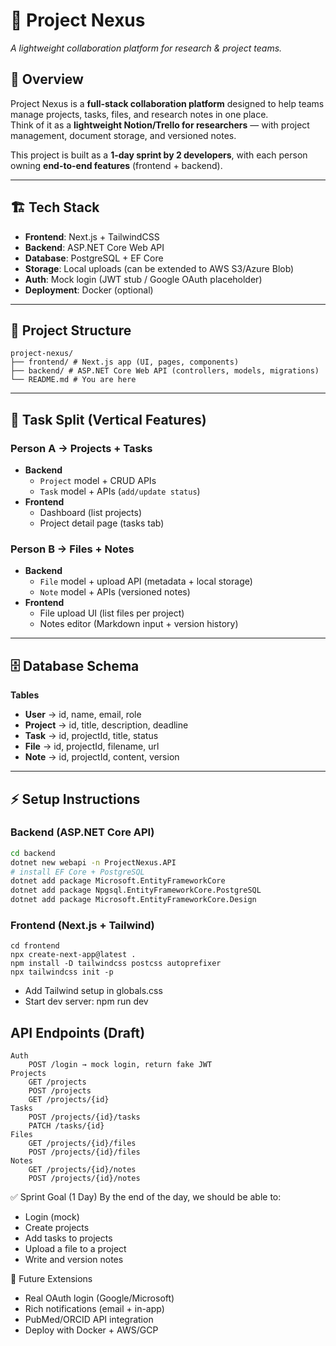 # 🚀 Project Nexus
*A lightweight collaboration platform for research & project teams.*

## 📌 Overview
Project Nexus is a **full-stack collaboration platform** designed to help teams manage projects, tasks, files, and research notes in one place.  
Think of it as a **lightweight Notion/Trello for researchers** — with project management, document storage, and versioned notes.

This project is built as a **1-day sprint by 2 developers**, with each person owning **end-to-end features** (frontend + backend).  

---

## 🏗️ Tech Stack
- **Frontend**: Next.js + TailwindCSS
- **Backend**: ASP.NET Core Web API
- **Database**: PostgreSQL + EF Core
- **Storage**: Local uploads (can be extended to AWS S3/Azure Blob)
- **Auth**: Mock login (JWT stub / Google OAuth placeholder)
- **Deployment**: Docker (optional)

---

## 📂 Project Structure
```
project-nexus/
├── frontend/ # Next.js app (UI, pages, components)
├── backend/ # ASP.NET Core Web API (controllers, models, migrations)
└── README.md # You are here
```

---

## 👥 Task Split (Vertical Features)

### Person A → Projects + Tasks
- **Backend**
  - `Project` model + CRUD APIs
  - `Task` model + APIs (`add/update status`)
- **Frontend**
  - Dashboard (list projects)
  - Project detail page (tasks tab)

### Person B → Files + Notes
- **Backend**
  - `File` model + upload API (metadata + local storage)
  - `Note` model + APIs (versioned notes)
- **Frontend**
  - File upload UI (list files per project)
  - Notes editor (Markdown input + version history)

---

## 🗄️ Database Schema
**Tables**
- **User** → id, name, email, role
- **Project** → id, title, description, deadline
- **Task** → id, projectId, title, status
- **File** → id, projectId, filename, url
- **Note** → id, projectId, content, version

---

## ⚡ Setup Instructions

### Backend (ASP.NET Core API)
```bash
cd backend
dotnet new webapi -n ProjectNexus.API
# install EF Core + PostgreSQL
dotnet add package Microsoft.EntityFrameworkCore
dotnet add package Npgsql.EntityFrameworkCore.PostgreSQL
dotnet add package Microsoft.EntityFrameworkCore.Design
```

### Frontend (Next.js + Tailwind)
```
cd frontend
npx create-next-app@latest .
npm install -D tailwindcss postcss autoprefixer
npx tailwindcss init -p
```
- Add Tailwind setup in globals.css
- Start dev server: npm run dev

## API Endpoints (Draft)
```
Auth
    POST /login → mock login, return fake JWT
Projects
    GET /projects
    POST /projects
    GET /projects/{id}
Tasks
    POST /projects/{id}/tasks
    PATCH /tasks/{id}
Files
    GET /projects/{id}/files
    POST /projects/{id}/files
Notes
    GET /projects/{id}/notes
    POST /projects/{id}/notes
```

✅ Sprint Goal (1 Day)
By the end of the day, we should be able to:
- Login (mock)
- Create projects
- Add tasks to projects
- Upload a file to a project
- Write and version notes

🚀 Future Extensions
- Real OAuth login (Google/Microsoft)
- Rich notifications (email + in-app)
- PubMed/ORCID API integration
- Deploy with Docker + AWS/GCP